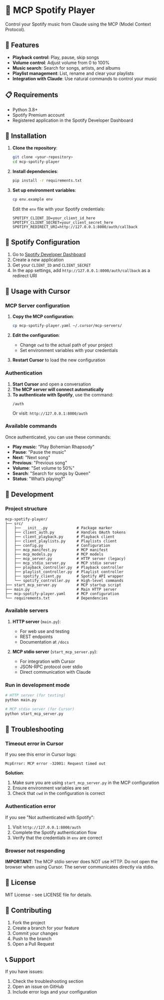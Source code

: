 # 🎵 MCP Spotify Player

Control your Spotify music from Claude using the MCP (Model Context Protocol).

## 🚀 Features

- **Playback control**: Play, pause, skip songs
- **Volume control**: Adjust volume from 0 to 100%
- **Music search**: Search for songs, artists, and albums
- **Playlist management**: List, rename and clear your playlists
- **Integration with Claude**: Use natural commands to control your music

## 📋 Requirements

- Python 3.8+
- Spotify Premium account
- Registered application in the Spotify Developer Dashboard

## 🔧 Installation

1. **Clone the repository**:
   ```bash
   git clone <your-repository>
   cd mcp-spotify-player
   ```

2. **Install dependencies**:
   ```bash
   pip install -r requirements.txt
   ```

3. **Set up environment variables**:
   ```bash
   cp env.example env
   ```
   
   Edit the `env` file with your Spotify credentials:
   ```env
   SPOTIFY_CLIENT_ID=your_client_id_here
   SPOTIFY_CLIENT_SECRET=your_client_secret_here
   SPOTIFY_REDIRECT_URI=http://127.0.0.1:8000/auth/callback
   ```

## 🔐 Spotify Configuration

1. Go to [Spotify Developer Dashboard](https://developer.spotify.com/dashboard)
2. Create a new application
3. Get your `CLIENT_ID` and `CLIENT_SECRET`
4. In the app settings, add `http://127.0.0.1:8000/auth/callback` as a redirect URI

## 🎯 Usage with Cursor

### MCP Server configuration

1. **Copy the MCP configuration**:
   ```bash
   cp mcp-spotify-player.yaml ~/.cursor/mcp-servers/
   ```

2. **Edit the configuration**:
   - Change `cwd` to the actual path of your project
   - Set environment variables with your credentials

3. **Restart Cursor** to load the new configuration

### Authentication

1. **Start Cursor** and open a conversation
2. **The MCP server will connect automatically**
3. **To authenticate with Spotify**, use the command:
   ```
   /auth
   ```
   Or visit: `http://127.0.0.1:8000/auth`

### Available commands

Once authenticated, you can use these commands:

- **Play music**: "Play Bohemian Rhapsody"
- **Pause**: "Pause the music"
- **Next**: "Next song"
- **Previous**: "Previous song"
- **Volume**: "Set volume to 50%"
- **Search**: "Search for songs by Queen"
- **Status**: "What’s playing?"

## 🔧 Development

### Project structure

```
mcp-spotify-player/
├── src/
│   ├── __init__.py             # Package marker
│   ├── client_auth.py          # Handles OAuth tokens
│   ├── client_playback.py      # Playback client
│   ├── client_playlists.py     # Playlists client
│   ├── config.py               # Configuration
│   ├── mcp_manifest.py         # MCP manifest
│   ├── mcp_models.py           # MCP models
│   ├── mcp_server.py           # HTTP server (legacy)
│   ├── mcp_stdio_server.py     # MCP stdio server
│   ├── playback_controller.py  # Playback controller
│   ├── playlist_controller.py  # Playlist controller
│   ├── spotify_client.py       # Spotify API wrapper
│   └── spotify_controller.py   # High-level commands
├── start_mcp_server.py         # MCP startup script
├── main.py                     # Main HTTP server
├── mcp-spotify-player.yaml     # MCP configuration
└── requirements.txt            # Dependencies
```

### Available servers

1. **HTTP server** (`main.py`):
   - For web use and testing
   - REST endpoints
   - Documentation at `/docs`

2. **MCP stdio server** (`start_mcp_server.py`):
   - For integration with Cursor
   - JSON-RPC protocol over stdio
   - Direct communication with Claude

### Run in development mode

```bash
# HTTP server (for testing)
python main.py

# MCP stdio server (for Cursor)
python start_mcp_server.py
```

## 🐛 Troubleshooting

### Timeout error in Cursor

If you see this error in Cursor logs:
```
McpError: MCP error -32001: Request timed out
```

**Solution**:
1. Make sure you are using `start_mcp_server.py` in the MCP configuration
2. Ensure environment variables are set
3. Check that `cwd` in the configuration is correct

### Authentication error

If you see "Not authenticated with Spotify":
1. Visit `http://127.0.0.1:8000/auth`
2. Complete the Spotify authentication flow
3. Verify that the credentials in `env` are correct

### Browser not responding

**IMPORTANT**: The MCP stdio server does NOT use HTTP. Do not open the browser when using Cursor. The server communicates directly via stdio.

## 📝 License

MIT License - see LICENSE file for details.

## 🤝 Contributing

1. Fork the project
2. Create a branch for your feature
3. Commit your changes
4. Push to the branch
5. Open a Pull Request

## 📞 Support

If you have issues:
1. Check the troubleshooting section
2. Open an issue on GitHub
3. Include error logs and your configuration
